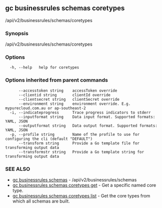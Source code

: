 ## gc businessrules schemas coretypes

/api/v2/businessrules/schemas/coretypes

### Synopsis

/api/v2/businessrules/schemas/coretypes

### Options

```
  -h, --help   help for coretypes
```

### Options inherited from parent commands

```
      --accesstoken string    accessToken override
      --clientid string       clientId override
      --clientsecret string   clientSecret override
      --environment string    environment override. E.g. mypurecloud.com.au or ap-southeast-2
  -i, --indicateprogress      Trace progress indicators to stderr
      --inputformat string    Data input format. Supported formats: YAML, JSON
      --outputformat string   Data output format. Supported formats: YAML, JSON
  -p, --profile string        Name of the profile to use for configuring the cli (default "DEFAULT")
      --transform string      Provide a Go template file for transforming output data
      --transformstr string   Provide a Go template string for transforming output data
```

### SEE ALSO

* [gc businessrules schemas](gc_businessrules_schemas.html)	 - /api/v2/businessrules/schemas
* [gc businessrules schemas coretypes get](gc_businessrules_schemas_coretypes_get.html)	 - Get a specific named core type.
* [gc businessrules schemas coretypes list](gc_businessrules_schemas_coretypes_list.html)	 - Get the core types from which all schemas are built.


